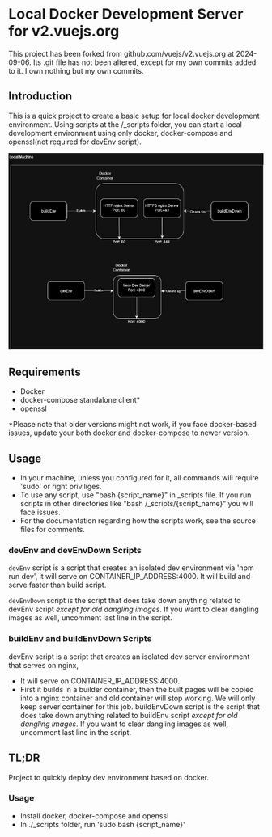 # Local Docker Development Server for v2.vuejs.org

This project has been forked from github.com/vuejs/v2.vuejs.org at 2024-09-06. Its .git file has not been altered, except for my own commits added to it. I own nothing but my own commits.


## Introduction

This is a quick project to create a basic setup for local docker development environment. Using scripts at the /_scripts folder, you can start a local development environment using only docker, docker-compose and openssl(not required for devEnv script).


![Workflow diagram of the Project](docs/diagram.png)
## Requirements

- Docker
- docker-compose standalone client*
- openssl

*Please note that older versions might not work, if you face docker-based issues, update your both docker and docker-compose to newer version.

## Usage

- In your machine, unless you configured for it, all commands will require 'sudo' or right priviliges.
- To use any script, use "bash {script_name}" in _scripts file. If you run scripts in other directories like "bash /_scripts/{script_name}" you will face issues.
- For the documentation regarding how the scripts work, see the source files for comments.
### devEnv and devEnvDown Scripts

`devEnv` script is a script that creates an isolated dev environment via 'npm run dev', it will serve on CONTAINER_IP_ADDRESS:4000. It will build and serve faster than build script.

`devEnvDown` script is the script that does take down anything related to devEnv script *except for old dangling images*. If you want to clear dangling images as well, uncomment last line in the script.


### buildEnv and buildEnvDown Scripts

devEnv script is a script that creates an isolated dev server environment that serves on nginx,
- It will serve on CONTAINER_IP_ADDRESS:4000.
- First it builds in a builder container, then the built pages will be copied into a nginx container and old container will stop working. We will only keep server container for this job.
buildEnvDown script is the script that does take down anything related to buildEnv script *except for old dangling images*. If you want to clear dangling images as well, uncomment last line in the script.


## TL;DR

Project to quickly deploy dev environment based on docker.

### Usage

- Install docker, docker-compose and openssl
- In ./_scripts folder, run 'sudo bash {script_name}'


